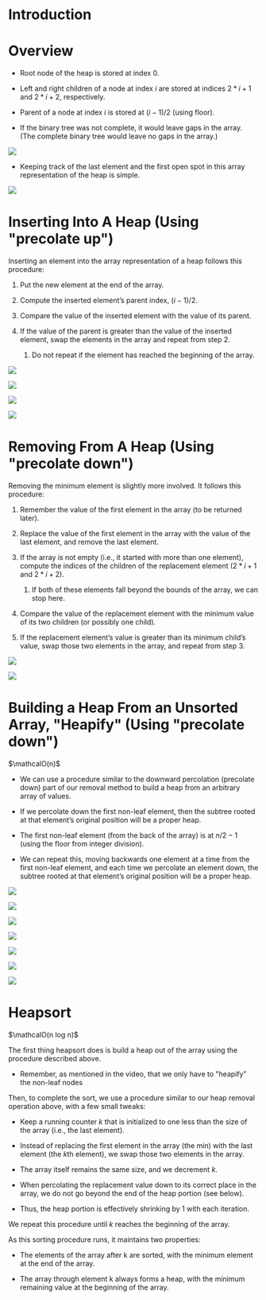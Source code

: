 # Introduction

# Overview

- Root node of the heap is stored at index 0.

- Left and right children of a node at index $i$ are stored at indices $2 * i + 1$ and $2 * i + 2$, respectively.

- Parent of a node at index $i$ is stored at $(i − 1) / 2$ (using floor). 

- If the binary tree was not complete, it would leave gaps in the array. (The complete binary tree would leave no gaps in the array.)

![](incomplete_tree.png)

- Keeping track of the last element and the first open spot in this array representation of the heap is simple. 

![](keeping_track.png)


# Inserting Into A Heap (Using "precolate up")

Inserting an element into the array representation of a heap follows this procedure: 

1. Put the new element at the end of the array.

2. Compute the inserted element’s parent index, $(i − 1) / 2$. 

3. Compare the value of the inserted element with the value of its parent.

4. If the value of the parent is greater than the value of the inserted element, swap the elements in the array and repeat from step 2. 

    1. Do not repeat if the element has reached the beginning of the array.

![](insert_1.png)

![](insert_2.png)

![](insert_3.png)

![](insert_4.png)


# Removing From A Heap (Using "precolate down")

Removing the minimum element is slightly more involved. It follows this procedure:

1. Remember the value of the first element in the array (to be returned later).

2. Replace the value of the first element in the array with the value of the last element, and remove the last element.

3. If the array is not empty (i.e., it started with more than one element), compute the indices of the children of the replacement element ($2 * i + 1$ and $2 * i + 2$). 

    1. If both of these elements fall beyond the bounds of the array, we can stop here.

4. Compare the value of the replacement element with the minimum value of its two children (or possibly one child).

5. If the replacement element’s value is greater than its minimum child’s value, swap those two elements in the array, and repeat from step 3.

![](remove_1.png)

![](remove_2.png)


# Building a Heap From an Unsorted Array, "Heapify" (Using "precolate down")

$\mathcalO(n)$

- We can use a procedure similar to the downward percolation (precolate down) part of our removal method to build a heap from an arbitrary array of values.

- If we percolate down the first non-leaf element, then the subtree rooted at that element’s original position will be a proper heap.

- The first non-leaf element (from the back of the array) is at $n / 2 − 1$ (using the floor from integer division). 

- We can repeat this, moving backwards one element at a time from the first non-leaf element, and each time we percolate an element down, the subtree rooted at that element’s original position will be a proper heap. 

![](heapify_1.png)

![](heapify_2.png)

![](heapify_3.png)

![](heapify_4.png)

![](heapify_5.png)

![](heapify_6.png)

![](heapify_7.png)


# Heapsort

$\mathcalO(n log n)$ 

The first thing heapsort does is build a heap out of the array using the procedure described above.

- Remember, as mentioned in the video, that we only have to "heapify" the non-leaf nodes

Then, to complete the sort, we use a procedure similar to our heap removal operation above, with a few small tweaks:

- Keep a running counter $k$ that is initialized to one less than the size of the array (i.e., the last element).

- Instead of replacing the first element in the array (the min) with the last element (the $k$th element), we swap those two elements in the array.

- The array itself remains the same size, and we decrement $k$.

- When percolating the replacement value down to its correct place in the array, we do not go beyond the end of the heap portion (see below).

- Thus, the heap portion is effectively shrinking by $1$ with each iteration.

We repeat this procedure until $k$ reaches the beginning of the array.

As this sorting procedure runs, it maintains two properties:

- The elements of the array after k are sorted, with the minimum element at the end of the array.

- The array through element k always forms a heap, with the minimum remaining value at the beginning of the array.




